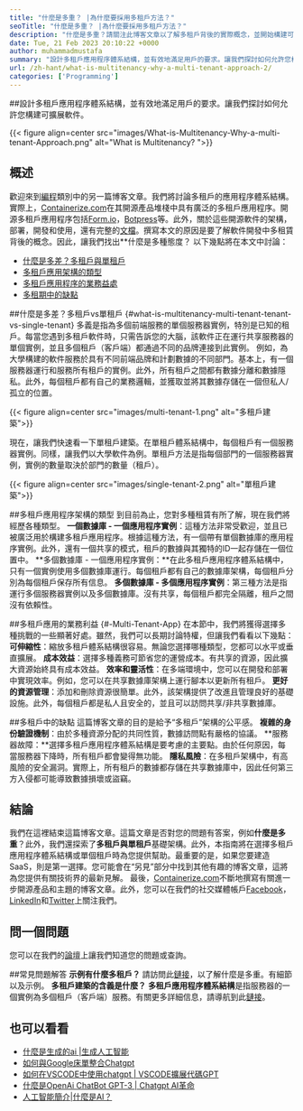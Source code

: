 ```yaml
---
title: "什麼是多重？ |為什麼要採用多租戶方法？" 
seoTitle: "什麼是多重？ |為什麼要採用多租戶方法？" 
description: "什麼是多重？請關注此博客文章以了解多租戶背後的實際概念，並開始構建可擴展的多租戶應用程序。" 
date: Tue, 21 Feb 2023 20:10:22 +0000
author: muhammadmustafa
summary: "設計多租戶應用程序體系結構，並有效地滿足用戶的要求。讓我們探討如何允許您構建可擴展軟件。" 
url: /zh-hant/what-is-multitenancy-why-a-multi-tenant-approach-2/
categories: ['Programming']
---
```


##設計多租戶應用程序體系結構，並有效地滿足用戶的要求。讓我們探討如何允許您構建可擴展軟件。

{{< figure align=center src="images/What-is-Multitenancy-Why-a-multi-tenant-Approach.png" alt="What is Multitenancy? ">}}


## 概述
歡迎來到[編程][1]類別中的另一篇博客文章。我們將討論多租戶的應用程序體系結構。實際上，[Containerize.com][2]在其開源產品堆棧中具有廣泛的多租戶應用程序。開源多租戶應用程序包括[Form.io][3]，[Botpress][4]等。此外，關於這些開源軟件的架構，部署，開發和使用，還有完整的[文檔][5]。撰寫本文的原因是要了解軟件開發中多租賃背後的概念。因此，讓我們找出**什麼是多種態度？
以下幾點將在本文中討論：
  * [什麼是多差？多租戶與單租戶][6]
  * [多租戶應用架構的類型][7]
  * [多租戶應用程序的業務益處][8]
  * [多租期中的缺點][9]

##什麼是多差？多租戶vs單租戶 {#what-is-multitenancy-multi-tenant-tenant-vs-single-tenant}
多義是指為多個前端服務的單個服務器實例，特別是已知的租戶。每當您遇到多租戶軟件時，只需告訴您的大腦，該軟件正在運行共享服務器的單個實例，並且多個租戶（客戶端）都通過不同的品牌連接到此實例。
例如，為大學構建的軟件服務於具有不同前端品牌和計劃數據的不同部門。基本上，有一個服務器運行和服務所有租戶的實例。此外，所有租戶之間都有數據分離和數據隱私。此外，每個租戶都有自己的業務邏輯，並獲取並將其數據存儲在一個但私人/孤立的位置。

{{< figure align=center src="images/multi-tenant-1.png" alt="多租戶建築">}}

現在，讓我們快速看一下單租戶建築。在單租戶體系結構中，每個租戶有一個服務器實例。同樣，讓我們以大學軟件為例。單租戶方法是指每個部門的一個服務器實例，實例的數量取決於部門的數量（租戶）。

{{< figure align=center src="images/single-tenant-2.png" alt="單租戶建築">}}


##多租戶應用程序架構的類型
到目前為止，您對多種租賃有所了解，現在我們將經歷各種類型。
**一個數據庫 - 一個應用程序實例**：這種方法非常受歡迎，並且已被廣泛用於構建多租戶應用程序。根據這種方法，有一個帶有單個數據庫的應用程序實例。此外，還有一個共享的模式，租戶的數據與其獨特的ID一起存儲在一個位置中。
**多個數據庫 - 一個應用程序實例：**在此多租戶應用程序體系結構中，只有一個實例使用多個數據庫運行。每個租戶都有自己的數據庫架構，每個租戶分別為每個租戶保存所有信息。
**多個數據庫 - 多個應用程序實例**：第三種方法是指運行多個服務器實例以及多個數據庫。沒有共享，每個租戶都完全隔離，租戶之間沒有依賴性。

##多租戶應用的業務利益 {#-Multi-Tenant-App}
在本節中，我們將獲得選擇多種挑戰的一些顯著好處。雖然，我們可以長期討論特權，但讓我們看看以下幾點：
**可伸縮性**：縮放多租戶體系結構很容易。無論您選擇哪種類型，您都可以水平或垂直擴展。
**成本效益**：選擇多種義務可節省您的運營成本。有共享的資源，因此擴大資源始終具有成本效益。
**效率和靈活性**：在多端環境中，您可以在開發和部署中實現效率。例如，您可以在共享數據庫架構上運行腳本以更新所有租戶。
**更好的資源管理**：添加和刪除資源很簡單。此外，該架構提供了改進且管理良好的基礎設施。此外，每個租戶都是私人且安全的，並且可以訪問共享/非共享數據庫。

##多租戶中的缺點
這篇博客文章的目的是給予“多租戶”架構的公平感。
**複雜的身份驗證機制**：由於多種資源分配的共同性質，數據訪問點有嚴格的協議。
**服務器故障：**選擇多租戶應用程序體系結構是要考慮的主要點。由於任何原因，每當服務器下降時，所有租戶都會變得無功能。
**隱私風險**：在多租戶架構中，有高風險的安全漏洞。實際上，所有租戶的數據都存儲在共享數據庫中，因此任何第三方入侵都可能導致數據損壞或盜竊。

## 結論
我們在這裡結束這篇博客文章。這篇文章是否對您的問題有答案，例如**什麼是多重**？此外，我們還探索了**多租戶與單租戶**基礎架構。此外，本指南將在選擇多租戶應用程序體系結構或單個租戶時為您提供幫助。最重要的是，如果您要建造SaaS，則是第一選擇。您可能會在“另見”部分中找到其他有趣的博客文章，這將為您提供有關技術界的最新見解。
最後，[Containerize.com][2]不斷地撰寫有關進一步開源產品和主題的博客文章。此外，您可以在我們的社交媒體帳戶[Facebook][10]，[LinkedIn][11]和[Twitter][12]上關注我們。

## 問一個問題
您可以在我們的[論壇][13]上讓我們知道您的問題或查詢。

##常見問題解答
**示例有什麼多租戶？**
請訪問此[鏈接][6]，以了解什麼是多重。有細節以及示例。
**多租戶建築的含義是什麼？**
**多租戶應用程序體系結構**是指服務器的一個實例為多個租戶（客戶端）服務。有關更多詳細信息，請導航到此[鏈接][7]。

## 也可以看看
  * [什麼是生成的ai |生成人工智能][14]
  * [如何與Google床單整合Chatgpt][15]
  * [如何在VSCODE中使用chatgpt | VSCODE擴展代碼GPT][16]
  * [什麼是OpenAi ChatBot GPT-3 | Chatgpt AI革命][17]
  * [人工智能簡介|什麼是AI？][18]

  
[1]: https://blog.containerize.com/category/programming/
[2]: https://www.containerize.com/
[3]: https://products.containerize.com/form/formio/
[4]: https://products.containerize.com/live-chat/botpress/
[5]: https://products.containerize.com/
[6]: #What-is-Multitenancy-Multi-Tenant-vs-Single-Tenant
[7]: #Types-of-Multi-Tenant-Application-Architecture
[8]: #Business-Benefits-of-Multi-Tenant-App
[9]: #Drawbacks-in-Multi-Tenancy
[10]: https://web.facebook.com/containerize
[11]: https://www.linkedin.com/company/containerize/
[12]: https://twitter.com/containerize_co
[13]: https://forum.containerize.com/
[14]: https://blog.containerize.com/artificial-intelligence/what-is-generative-ai-generative-artificial-intelligence/
[15]: https://blog.containerize.com/artificial-intelligence/integrate-chatgpt-with-google-sheets/
[16]: https://blog.containerize.com/artificial-intelligence/how-to-use-chatgpt-in-vscode-the-vscode-extension-codegpt/
[17]: https://blog.containerize.com/artificial-intelligence/what-is-openai-chatbot-gpt-3-chatgpt-an-ai-revolution/
[18]: https://blog.containerize.com/artificial-intelligence/an-introduction-to-artificial-intelligence-what-is-ai/
